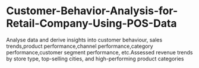 # Customer-Behavior-Analysis-for-Retail-Company-Using-POS-Data
Analyse data and derive insights into customer behaviour, sales trends,product performance,channel performance,category performance,customer segment performance, etc.Assessed revenue trends by store type, top-selling cities, and high-performing product categories
